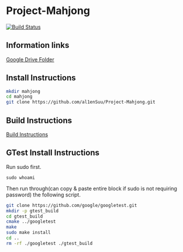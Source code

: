 # Project-Mahjong

[![Build Status](https://travis-ci.com/al1enSuu/Project-Mahjong.svg?token=4by9Ez4yfBLSeZfufxzo&branch=master)](https://travis-ci.com/al1enSuu/Project-Mahjong)

## Information links
[Google Drive Folder](https://drive.google.com/open?id=0B0f599yzLN08TDNKWkhPMEh0dHM)

## Install Instructions
```bash
mkdir mahjong
cd mahjong
git clone https://github.com/al1enSuu/Project-Mahjong.git
```

## Build Instructions
[Build Instructions](https://github.com/al1enSuu/Project-Mahjong/wiki/Compile-Instructions)

## GTest Install Instructions
Run sudo first.
```
sudo whoami
```

Then run through(can copy & paste entire block if sudo is not requiring password) the following script.
```bash
git clone https://github.com/google/googletest.git
mkdir -p gtest_build
cd gtest_build
cmake ../googletest
make
sudo make install
cd ..
rm -rf ./googletest ./gtest_build

```
